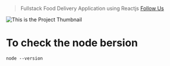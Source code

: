 >Fullstack Food Delivery Application using Reactjs
>[Follow Us](https://kmraju07@gmail.com)

![This is the Project Thumbnail](./snap.png)

# To check the node bersion
```
node --version
```